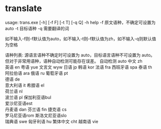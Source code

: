 # translate
usage: trans.exe [-h] [-f F] [-t T] [-q Q] 
-h   help
-f    原文语种，不确定可设置为auto
-t    目标语种
-q   需要翻译的词

如不输入-f则-f默认值为auto，如不输入-t则-f默认值为zh，如不输入-q则默认值为空格

语种列表:
源语言语种不确定时可设置为 auto，目标语言语种不可设置为 auto。但对于非常用语种，语种自动检测可能存在误差。
自动检测	auto
中文	zh	
英语	en
粤语	yue	
文言文	wyw	
日语	jp
韩语	kor	
法语	fra	
西班牙语	spa
泰语	th	
阿拉伯语	ara	
俄语	ru
葡萄牙语	pt	
德语	de	
意大利语	it
希腊语	el	
荷兰语	nl	
波兰语	pl
保加利亚语bul	
爱沙尼亚语est	
丹麦语	dan
芬兰语	fin	
捷克语	cs	
罗马尼亚语rom
斯洛文尼亚语slo	
瑞典语	swe	
匈牙利语	hu
繁体中文	cht	
越南语	vie
